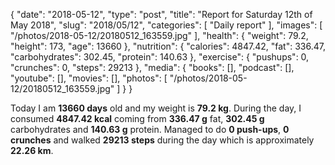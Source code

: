 {
    "date": "2018-05-12",
    "type": "post",
    "title": "Report for Saturday 12th of May 2018",
    "slug": "2018\/05\/12",
    "categories": [
        "Daily report"
    ],
    "images": [
        "\/photos\/2018-05-12\/20180512_163559.jpg"
    ],
    "health": {
        "weight": 79.2,
        "height": 173,
        "age": 13660
    },
    "nutrition": {
        "calories": 4847.42,
        "fat": 336.47,
        "carbohydrates": 302.45,
        "protein": 140.63
    },
    "exercise": {
        "pushups": 0,
        "crunches": 0,
        "steps": 29213
    },
    "media": {
        "books": [],
        "podcast": [],
        "youtube": [],
        "movies": [],
        "photos": [
            "\/photos\/2018-05-12\/20180512_163559.jpg"
        ]
    }
}

Today I am <strong>13660 days</strong> old and my weight is <strong>79.2 kg</strong>. During the day, I consumed <strong>4847.42 kcal</strong> coming from <strong>336.47 g</strong> fat, <strong>302.45 g</strong> carbohydrates and <strong>140.63 g</strong> protein. Managed to do <strong>0 push-ups</strong>, <strong>0 crunches</strong> and walked <strong>29213 steps</strong> during the day which is approximately <strong>22.26 km</strong>.